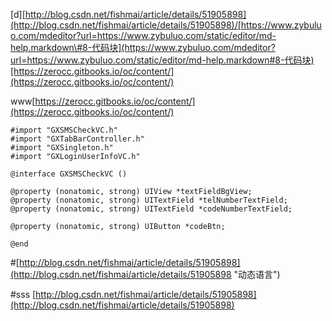 \[d\][http://blog.csdn.net/fishmai/article/details/51905898](http://blog.csdn.net/fishmai/article/details/51905898)/[https://www.zybuluo.com/mdeditor?url=https://www.zybuluo.com/static/editor/md-help.markdown\#8-代码块](https://www.zybuluo.com/mdeditor?url=https://www.zybuluo.com/static/editor/md-help.markdown#8-代码块)[https://zerocc.gitbooks.io/oc/content/](https://zerocc.gitbooks.io/oc/content/)

www[https://zerocc.gitbooks.io/oc/content/](https://zerocc.gitbooks.io/oc/content/)

```
#import "GXSMSCheckVC.h"
#import "GXTabBarController.h"
#import "GXSingleton.h"
#import "GXLoginUserInfoVC.h"

@interface GXSMSCheckVC ()

@property (nonatomic, strong) UIView *textFieldBgView;
@property (nonatomic, strong) UITextField *telNumberTextField;
@property (nonatomic, strong) UITextField *codeNumberTextField;

@property (nonatomic, strong) UIButton *codeBtn;

@end
```

\#[http://blog.csdn.net/fishmai/article/details/51905898](http://blog.csdn.net/fishmai/article/details/51905898 "动态语言")

\#sss [http://blog.csdn.net/fishmai/article/details/51905898](http://blog.csdn.net/fishmai/article/details/51905898)

